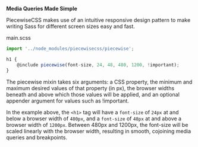**Media Queries Made Simple**

PiecewiseCSS makes use of an intuitive responsive design pattern to make writing Sass for different screen sizes easy and fast.

main.scss
```js
import '../node_modules/piecewisecss/piecewise';

h1 {
    @include piecewise(font-size, 24, 48, 480, 1200, !important);
}
```

The piecewise mixin takes six arguments: a CSS property, the minimum and maximum desired values of that property (in px), the browser widths beneath and above which those values will be applied, and an optional appender argument for values such as !important.

In the example above, the `<h1>` tag will have a `font-size` of `24px` at and below a browser width of `480px`, and a `font-size` of `48px` at and above a browser width of `1200px`. Between 480px and 1200px, the font-size will be scaled linearly with the browser width, resulting in smooth, cojoining media queries and breakpoints.